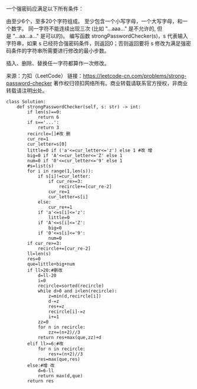 一个强密码应满足以下所有条件：

由至少6个，至多20个字符组成。
至少包含一个小写字母，一个大写字母，和一个数字。
同一字符不能连续出现三次 (比如 "...aaa..." 是不允许的, 但是 "...aa...a..." 是可以的)。
编写函数 strongPasswordChecker(s)，s 代表输入字符串，如果 s 已经符合强密码条件，则返回0；否则返回要将 s 修改为满足强密码条件的字符串所需要进行修改的最小步数。

插入、删除、替换任一字符都算作一次修改。

来源：力扣（LeetCode）
链接：https://leetcode-cn.com/problems/strong-password-checker
著作权归领扣网络所有。商业转载请联系官方授权，非商业转载请注明出处。
```
class Solution:
    def strongPasswordChecker(self, s: str) -> int:
        if len(s)==0:
            return 6
        if s=='...':
            return 3
        recircle=[]#改 删
        cur_re=1
        cur_letter=s[0]
        little=0 if ('a'<=cur_letter<='z') else 1 #改 增
        big=0 if 'A'<=cur_letter<='Z' else 1
        num=0 if '0'<=cur_letter<='9' else 1
        #s=list(s)
        for i in range(1,len(s)):
            if s[i]!=cur_letter:
                if cur_re>=3:
                    recircle+=[cur_re-2]
                cur_re=1
                cur_letter=s[i]
            else:
                cur_re+=1
            if 'a'<=s[i]<='z':
                little=0
            if 'A'<=s[i]<='Z':
                big=0
            if '0'<=s[i]<='9':
                num=0
        if cur_re>=3:
            recircle+=[cur_re-2]
        ll=len(s)
        res=0
        que=little+big+num
        if ll>20:#删改
            d=ll-20
            i=0
            recircle=sorted(recircle)
            while d>0 and i<len(recircle):
                z=min(d,recircle[i])
                d-=z
                res+=z
                recircle[i]-=z
                i+=1
            zz=0
            for n in recircle:
                zz+=(n+2)//3
            return res+max(que,zz)+d
        elif ll>=6:#改
            for n in recircle:
                res+=(n+2)//3
            res=max(que,res)
        else:#增 改
            d=6-ll
            return max(d,que)
        return res
```
